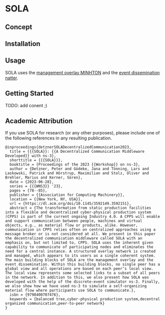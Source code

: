 # SOLA


<!-- TODO: Figure of SOLA, what is it, deep dive, ... -->

## Concept

## Installation

## Usage



SOLA uses the [management overlay MINHTON](../minhton_lib/index.md) and the [event dissemination natter](../natter_lib/index.md).

## Getting Started
TODO: add conent ;) 



## Academic Attribution

If you use SOLA for research (or any other purposes), please include one of the following references in any resulting publication.

```plain
@inproceedings{detznerSOLADecentralizedCommunication2023,
  title = {{{SOLA}}: {{A Decentralized Communication Middleware Developed}} with ns-3},
  shorttitle = {{{SOLA}}},
  booktitle = {Proceedings of the 2023 {{Workshop}} on ns-3},
  author = {Detzner, Peter and Gödeke, Jana and Tönning, Lars and Laskowski, Patrick and Hörstrup, Maximilian and Stolz, Oliver and Brehler, Marius and Kerner, Sören},
  date = {2023-06-28},
  series = {{{WNS3}} '23},
  pages = {78--85},
  publisher = {{Association for Computing Machinery}},
  location = {{New York, NY, USA}},
  url = {https://dl.acm.org/doi/10.1145/3592149.3592151},
  abstract = {The transformation from static production facilities into a flexible and decentralized cyber-physical production system (CPPS) is part of the current ongoing Industry 4.0. A CPPS will enable and support communication between people, machines and virtual objects, e.g., as material flow or products, alike. However, communication in CPPS relies often on centralized approaches using a message broker or is not considered at all. We present in this paper the decentralized communication middleware called SOLA with an emphasis on, but not limited to, CPPS. SOLA uses the inherent given capability to communicate of participating nodes and eliminates the need for a central instance. A structured overlay network is created and managed, which appears to its users as a single coherent system. The main building blocks of SOLA are the management overlay and the event dissemination. Within this building blocks, no single peer has a global view and all operations are based on each peer’s local view. The local view represents some selected links to a subset of all peers in the network. In addition to this, we also present how SOLA was developed with the help of the discrete-event simulator ns-3. Finally, we also show how we have used ns-3 to simulate a self-organizing material flow where participants use SOLA to communicate.},
  isbn = {9798400707476},
  keywords = {balanced tree,cyber-physical production system,decentral organized communication,peer-to-peer network}
}
```
